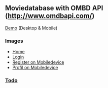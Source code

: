 ## Moviedatabase with OMBD API (http://www.omdbapi.com/)

[Demo](https://lit-shelf-47245.herokuapp.com/) (Desktop & Mobile)

### Images
 - [Home](https://bit.ly/3s2jTbw)
 - [Login](https://bit.ly/3s2kf1Q)
 - [Register on Mobiledevice](https://bit.ly/39qEpeK)
 - [Profil on Mobiledevice](https://bit.ly/3w7xC3f)

### [Todo](https://github.com/CaarLo1337/OMDB-Test/projects/2)